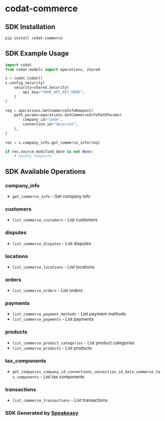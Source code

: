 # codat-commerce

<!-- Start SDK Installation -->
## SDK Installation

```bash
pip install codat-commerce
```
<!-- End SDK Installation -->

## SDK Example Usage
<!-- Start SDK Example Usage -->
```python
import codat
from codat.models import operations, shared

s = codat.Codat()
s.config_security(
    security=shared.Security(
        api_key="YOUR_API_KEY_HERE",
    )
)
   
req = operations.GetCommerceInfoRequest(
    path_params=operations.GetCommerceInfoPathParams(
        company_id="unde",
        connection_id="deserunt",
    ),
)
    
res = s.company_info.get_commerce_info(req)

if res.source_modified_date is not None:
    # handle response
```
<!-- End SDK Example Usage -->

<!-- Start SDK Available Operations -->
## SDK Available Operations


### company_info

* `get_commerce_info` - Get company info

### customers

* `list_commerce_customers` - List customers

### disputes

* `list_commerce_disputes` - List disputes

### locations

* `list_commerce_locations` - List locations

### orders

* `list_commerce_orders` - List orders

### payments

* `list_commerce_payment_methods` - List payment methods
* `list_commerce_payments` - List payments

### products

* `list_commerce_product_categories` - List product categories
* `list_commerce_products` - List products

### tax_components

* `get_companies_company_id_connections_connection_id_data_commerce_tax_components` - List tax components

### transactions

* `list_commerce_transactions` - List transactions
<!-- End SDK Available Operations -->

### SDK Generated by [Speakeasy](https://docs.speakeasyapi.dev/docs/using-speakeasy/client-sdks)
